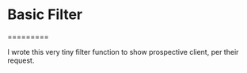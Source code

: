 # Basic Filter
=========

I wrote this very tiny filter function to show prospective client, per their request. 

